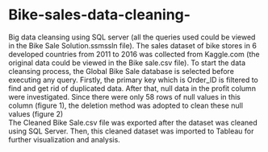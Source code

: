 # Bike-sales-data-cleaning-
Big data cleansing using SQL server (all the queries used could be viewed in the Bike Sale Solution.ssmssln file).
The sales dataset of bike stores in 6 developed countries from 2011 to 2016 was collected from Kaggle.com (the original data could be viewed in the Bike sale.csv file).
To start the data cleansing process, the Global Bike Sale database is selected before executing any query. 
Firstly, the primary key which is Order_ID is filtered to find and get rid of duplicated data. 
After that, null data in the profit column were investigated. Since there were only 58 rows of null values in this column (figure 1), the deletion method was adopted to clean these null values (figure 2)  
The Cleaned Bike Sale.csv file was exported after the dataset was cleaned using SQL Server. Then, this cleaned dataset was imported to Tableau for further visualization and analysis. 

